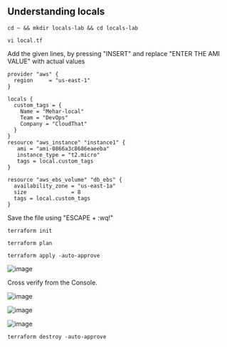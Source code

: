 ## Understanding locals 

```
cd ~ && mkdir locals-lab && cd locals-lab
```
```
vi local.tf
```
Add the given lines, by pressing "INSERT" and replace "ENTER THE AMI VALUE" with actual values
```
provider "aws" {
  region     = "us-east-1"
}

locals {
  custom_tags = {
    Name = "Mehar-local"
    Team = "DevOps"
    Company = "CloudThat"
  }
}
resource "aws_instance" "instance1" {
   ami = "ami-0866a3c8686eaeeba"
   instance_type = "t2.micro"
   tags = local.custom_tags
}

resource "aws_ebs_volume" "db_ebs" {
  availability_zone = "us-east-1a"
  size              = 8
  tags = local.custom_tags
}
```

Save the file using "ESCAPE + :wq!"
```
terraform init
```
```
terraform plan
```
```
terraform apply -auto-approve
```
![image](https://github.com/user-attachments/assets/09e789e0-3fc5-4df5-a43d-808be1dd12c3)

Cross verify from the Console.

![image](https://github.com/user-attachments/assets/3800ec92-514b-46f5-937e-260713bb19dc)

![image](https://github.com/user-attachments/assets/62e3e475-94db-4439-b4b2-4b7a6a5f2ce1)

![image](https://github.com/user-attachments/assets/295ba029-bb51-421d-9993-f790a713dc8e)

```
terraform destroy -auto-approve
```
